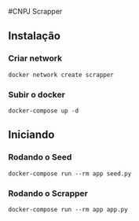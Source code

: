 #CNPJ Scrapper

## Instalação

### Criar network
```shell
docker network create scrapper
```

### Subir o docker
```shell
docker-compose up -d
```

## Iniciando

### Rodando o Seed
```
docker-compose run --rm app seed.py
```

### Rodando o Scrapper
```
docker-compose run --rm app app.py
```